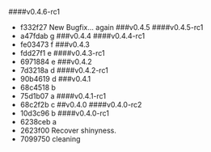 ####v0.4.6-rc1
* f332f27 New Bugfix... again
###v0.4.5
####v0.4.5-rc1
* a47fdab g
###v0.4.4
####v0.4.4-rc1
* fe03473 f
###v0.4.3
* fdd27f1 e
####v0.4.3-rc1
* 6971884 e
###v0.4.2
* 7d3218a d
####v0.4.2-rc1
* 90b4619 d
###v0.4.1
* 68c4518 b
* 75d1b07 a
####v0.4.1-rc1
* 68c2f2b c
##v0.4.0
####v0.4.0-rc2
* 10d3c96 b
####v0.4.0-rc1
* 6238ceb a
* 2623f00 Recover shinyness.
* 7099750 cleaning
